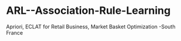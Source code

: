 # ARL--Association-Rule-Learning
Apriori, ECLAT for Retail Business, Market Basket Optimization -South France
